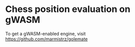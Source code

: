 # Chess position evaluation on gWASM
To get a gWASM-enabled engine, visit https://github.com/marmistrz/golemate